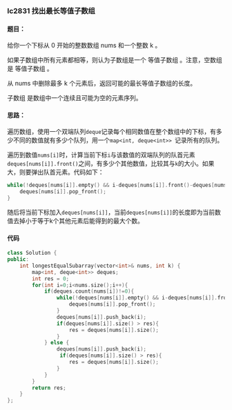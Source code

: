 ### lc2831 找出最长等值子数组

#### 题目：

给你一个下标从 0 开始的整数数组 nums 和一个整数 k 。

如果子数组中所有元素都相等，则认为子数组是一个 等值子数组 。注意，空数组是 等值子数组 。

从 nums 中删除最多 k 个元素后，返回可能的最长等值子数组的长度。

子数组 是数组中一个连续且可能为空的元素序列。

#### 思路：

遍历数组，使用一个双端队列```deque```记录每个相同数值在整个数组中的下标，有多少不同的数值就有多少个队列，用一个```map<int, deque<int>> ```记录所有的队列。

遍历到数值```nums[i]```时，计算当前下标```i```与该数值的双端队列的队首元素```deques[nums[i]].front()```之间，有多少个其他数值，比较其与```k```的大小。如果大，则要弹出队首元素。代码如下：

```c++
while(!deques[nums[i]].empty() && i-deques[nums[i]].front()-deques[nums[i]].size() > k){
    deques[nums[i]].pop_front();
}
```

随后将当前下标加入```deques[nums[i]]```，当前```deques[nums[i]]```的长度即为当前数值去掉小于等于k个其他元素后能得到的最大个数。

#### 代码
```c++
class Solution {
public:
    int longestEqualSubarray(vector<int>& nums, int k) {
        map<int, deque<int>> deques;
        int res = 0;
        for(int i=0;i<nums.size();i++){
            if(deques.count(nums[i])!=0){
                while(!deques[nums[i]].empty() && i-deques[nums[i]].front()-deques[nums[i]].size() > k){
                    deques[nums[i]].pop_front();
                }
                deques[nums[i]].push_back(i);
                if(deques[nums[i]].size() > res){
                    res = deques[nums[i]].size();
                }
            } else {
                deques[nums[i]].push_back(i);
                 if(deques[nums[i]].size() > res){
                    res = deques[nums[i]].size();
                }
            }
        }
        return res;
    }
};
```


